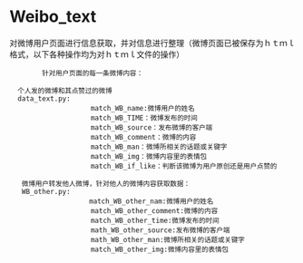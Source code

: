 # Weibo_text
对微博用户页面进行信息获取，并对信息进行整理（微博页面已被保存为ｈｔｍｌ格式，以下各种操作均为对ｈｔｍｌ文件的操作）


            针对用户页面的每一条微博内容：
            
      个人发的微博和其点赞过的微博
      data_text.py:
                        match_WB_name:微博用户的姓名
                        match_WB_TIME：微博发布的时间
                        match_WB_source：发布微博的客户端
                        match_WB_comment：微博的内容
                        match_WB_man：微博所相关的话题或关键字
                        match_WB_img：微博内容里的表情包
                        match_WB_if_like：判断该微博为用户原创还是用户点赞的
                        
       微博用户转发他人微博，针对他人的微博内容获取数据：
       WB_other.py:
       　　　　　　　　　　match_WB_other_nam:微博用户的姓名
                        match_WB_other_comment:微博的内容
                        match_WB_other_time:微博发布的时间
                        math_WB_other_source:发布微博的客户端
                        math_WB_other_man:微博所相关的话题或关键字
                        match_WB_other_img:微博内容里的表情包
